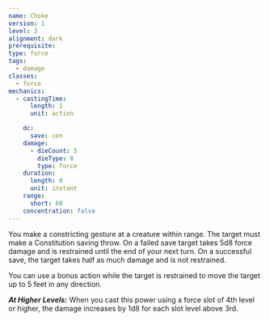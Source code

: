 ```yaml
---
name: Choke
version: 1
level: 3
alignment: dark
prerequisite: 
type: force
tags:
  - damage
classes:
  - force
mechanics:
  - castingTime:
      length: 1
      unit: action

    dc:
      save: con
    damage:
      - dieCount: 5
        dieType: 8
        type: force
    duration:
      length: 0
      unit: instant
    range:
      short: 60
    concentration: false
---
```

You make a constricting gesture at a creature within range. The target must make a Constitution saving throw. On a failed save target takes 5d8 force damage and is restrained until the end of your next turn. On a successful save, the target takes half as much damage and is not restrained.

You can use a bonus action while the target is restrained to move the target up to 5 feet in any direction.

***__At Higher Levels__:*** When you cast this power using a force slot of 4th level or higher, the damage increases by 1d8 for each slot level above 3rd.
    